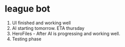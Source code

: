 # league bot
1) UI finished and working well
2) AI starting tomorrow. ETA thursday
3) HeroFiles - After AI is progressing and working well.
4) Testing phase
